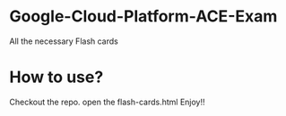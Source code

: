 # Google-Cloud-Platform-ACE-Exam
All the necessary Flash cards

# How to use?
Checkout the repo.
open the flash-cards.html
Enjoy!!
